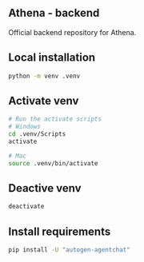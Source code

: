 ## Athena - backend

Official backend repository for Athena.

## Local installation
```bash
python -m venv .venv
```

## Activate venv

```bash
# Run the activate scripts 
# Windows
cd .venv/Scripts
activate

# Mac
source .venv/bin/activate
```

## Deactive venv
```bash
deactivate
```

## Install requirements
```bash
pip install -U "autogen-agentchat"
```
